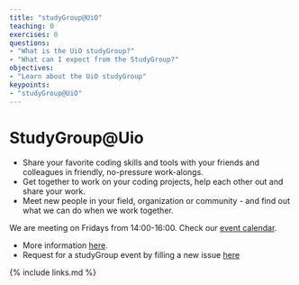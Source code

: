 ```yaml
---
title: "studyGroup@UiO"
teaching: 0
exercises: 0
questions:
- "What is the UiO studyGroup?"
- "What can I expect from the StudyGroup?"
objectives:
- "Learn about the UiO studyGroup"
keypoints:
- "studyGroup@UiO"
---
```


# StudyGroup@Uio

- Share your favorite coding skills and tools with your friends and colleagues in friendly, no-pressure work-alongs.
- Get together to work on your coding projects, help each other out and share your work.
- Meet new people in your field, organization or community - and find out what we can do when we work together.

We are meeting on Fridays from 14:00-16:00. Check our [event calendar](https://uio-carpentry.github.io/studyGroup/#portfolio).

- More information [here](https://uio-carpentry.github.io/studyGroup/).
- Request for a studyGroup event by filling a new issue [here](https://github.com/uio-carpentry/studyGroup/issues/new)

{% include links.md %}


